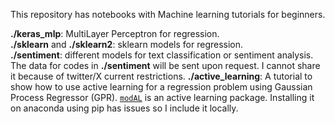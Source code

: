 This repository has notebooks with Machine learning tutorials for beginners. 

**./keras_mlp**: MultiLayer Perceptron for regression. \
**./sklearn** and **./sklearn2**: sklearn models for regression. \
**./sentiment**: different models for text classification or sentiment analysis. The data for codes in **./sentiment** will be sent upon request. I cannot share it because of twitter/X current restrictions.
**./active_learning**: A tutorial to show how to use active learning for a regression problem using Gaussian Process Regressor (GPR). [`modAL`](https://modal-python.readthedocs.io/en/latest/) is an active learning package. Installing it on anaconda using pip has issues so I include it locally. 

